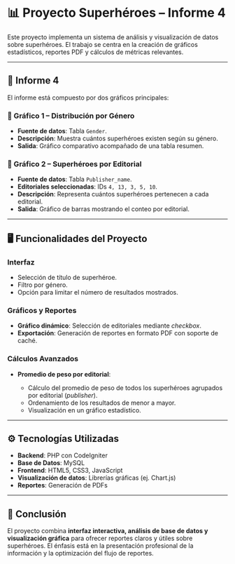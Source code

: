 # 📊 Proyecto Superhéroes – Informe 4

Este proyecto implementa un sistema de análisis y visualización de datos sobre superhéroes.
El trabajo se centra en la creación de gráficos estadísticos, reportes PDF y cálculos de métricas relevantes.

---

## 📂 Informe 4

El informe está compuesto por dos gráficos principales:

### 🔹 Gráfico 1 – Distribución por Género

* **Fuente de datos**: Tabla `Gender`.
* **Descripción**: Muestra cuántos superhéroes existen según su género.
* **Salida**: Gráfico comparativo acompañado de una tabla resumen.

### 🔹 Gráfico 2 – Superhéroes por Editorial

* **Fuente de datos**: Tabla `Publisher_name`.
* **Editoriales seleccionadas**: IDs `4, 13, 3, 5, 10`.
* **Descripción**: Representa cuántos superhéroes pertenecen a cada editorial.
* **Salida**: Gráfico de barras mostrando el conteo por editorial.

---

## 🖥️ Funcionalidades del Proyecto

### Interfaz

* Selección de título de superhéroe.
* Filtro por género.
* Opción para limitar el número de resultados mostrados.

### Gráficos y Reportes

* **Gráfico dinámico**: Selección de editoriales mediante *checkbox*.
* **Exportación**: Generación de reportes en formato PDF con soporte de caché.

### Cálculos Avanzados

* **Promedio de peso por editorial**:

  * Cálculo del promedio de peso de todos los superhéroes agrupados por editorial (*publisher*).
  * Ordenamiento de los resultados de menor a mayor.
  * Visualización en un gráfico estadístico.

---

## ⚙️ Tecnologías Utilizadas

* **Backend**: PHP con CodeIgniter
* **Base de Datos**: MySQL
* **Frontend**: HTML5, CSS3, JavaScript
* **Visualización de datos**: Librerías gráficas (ej. Chart.js)
* **Reportes**: Generación de PDFs

---

## 📌 Conclusión

El proyecto combina **interfaz interactiva, análisis de base de datos y visualización gráfica** para ofrecer reportes claros y útiles sobre superhéroes.
El énfasis está en la presentación profesional de la información y la optimización del flujo de reportes.
